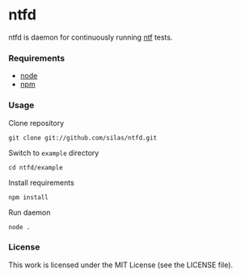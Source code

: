 ntfd
====

ntfd is daemon for continuously running [ntf](https://github.com/silas/ntf)
tests.

### Requirements

  * [node](http://nodejs.org/)
  * [npm](http://npmjs.org/)

### Usage

Clone repository

    git clone git://github.com/silas/ntfd.git

Switch to `example` directory

    cd ntfd/example

Install requirements

    npm install

Run daemon

    node .

### License

This work is licensed under the MIT License (see the LICENSE file).
